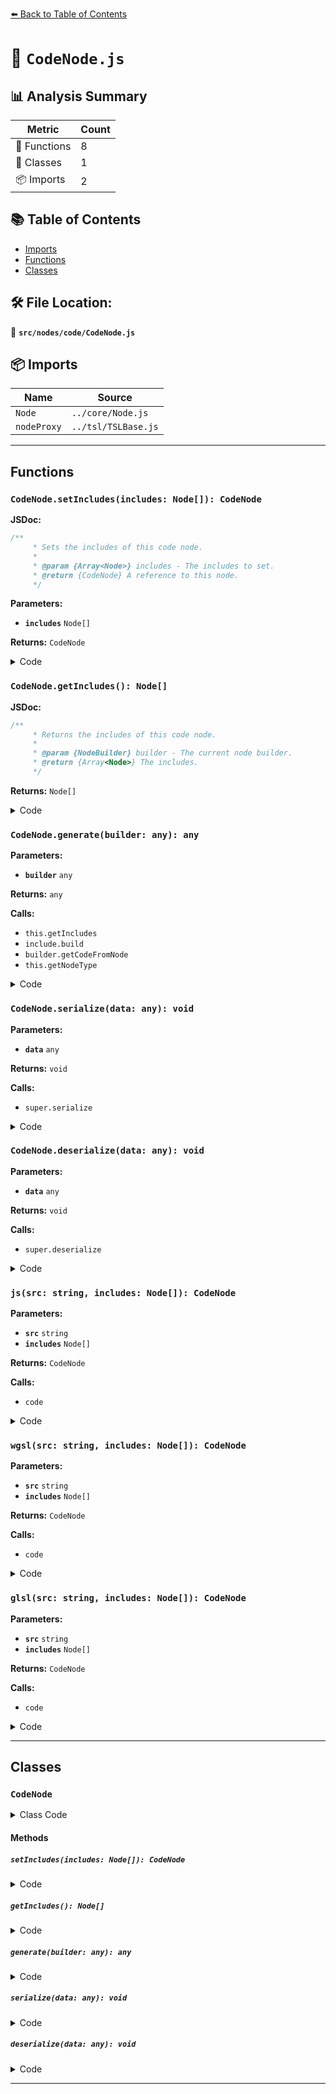 [⬅️ Back to Table of Contents](../../../index.md)

# 📄 `CodeNode.js`

## 📊 Analysis Summary

| Metric | Count |
|--------|-------|
| 🔧 Functions | 8 |
| 🧱 Classes | 1 |
| 📦 Imports | 2 |

## 📚 Table of Contents

- [Imports](#imports)
- [Functions](#functions)
- [Classes](#classes)

## 🛠️ File Location:
📂 **`src/nodes/code/CodeNode.js`**

## 📦 Imports

| Name | Source |
|------|--------|
| `Node` | `../core/Node.js` |
| `nodeProxy` | `../tsl/TSLBase.js` |


---

## Functions

### `CodeNode.setIncludes(includes: Node[]): CodeNode`

**JSDoc:**
```typescript
/**
	 * Sets the includes of this code node.
	 *
	 * @param {Array<Node>} includes - The includes to set.
	 * @return {CodeNode} A reference to this node.
	 */
```

**Parameters:**

- **`includes`** `Node[]`

**Returns:** `CodeNode`

<details><summary>Code</summary>

```typescript
setIncludes( includes ) {

		this.includes = includes;

		return this;

	}
```
</details>

### `CodeNode.getIncludes(): Node[]`

**JSDoc:**
```typescript
/**
	 * Returns the includes of this code node.
	 *
	 * @param {NodeBuilder} builder - The current node builder.
	 * @return {Array<Node>} The includes.
	 */
```

**Returns:** `Node[]`

<details><summary>Code</summary>

```typescript
getIncludes( /*builder*/ ) {

		return this.includes;

	}
```
</details>

### `CodeNode.generate(builder: any): any`

**Parameters:**

- **`builder`** `any`

**Returns:** `any`

**Calls:**

- `this.getIncludes`
- `include.build`
- `builder.getCodeFromNode`
- `this.getNodeType`

<details><summary>Code</summary>

```typescript
generate( builder ) {

		const includes = this.getIncludes( builder );

		for ( const include of includes ) {

			include.build( builder );

		}

		const nodeCode = builder.getCodeFromNode( this, this.getNodeType( builder ) );
		nodeCode.code = this.code;

		return nodeCode.code;

	}
```
</details>

### `CodeNode.serialize(data: any): void`

**Parameters:**

- **`data`** `any`

**Returns:** `void`

**Calls:**

- `super.serialize`

<details><summary>Code</summary>

```typescript
serialize( data ) {

		super.serialize( data );

		data.code = this.code;
		data.language = this.language;

	}
```
</details>

### `CodeNode.deserialize(data: any): void`

**Parameters:**

- **`data`** `any`

**Returns:** `void`

**Calls:**

- `super.deserialize`

<details><summary>Code</summary>

```typescript
deserialize( data ) {

		super.deserialize( data );

		this.code = data.code;
		this.language = data.language;

	}
```
</details>

### `js(src: string, includes: Node[]): CodeNode`

**Parameters:**

- **`src`** `string`
- **`includes`** `Node[]`

**Returns:** `CodeNode`

**Calls:**

- `code`

<details><summary>Code</summary>

```typescript
( src, includes ) => code( src, includes, 'js' )
```
</details>

### `wgsl(src: string, includes: Node[]): CodeNode`

**Parameters:**

- **`src`** `string`
- **`includes`** `Node[]`

**Returns:** `CodeNode`

**Calls:**

- `code`

<details><summary>Code</summary>

```typescript
( src, includes ) => code( src, includes, 'wgsl' )
```
</details>

### `glsl(src: string, includes: Node[]): CodeNode`

**Parameters:**

- **`src`** `string`
- **`includes`** `Node[]`

**Returns:** `CodeNode`

**Calls:**

- `code`

<details><summary>Code</summary>

```typescript
( src, includes ) => code( src, includes, 'glsl' )
```
</details>


---

## Classes

### `CodeNode`

<details><summary>Class Code</summary>

```ts
class CodeNode extends Node {

	static get type() {

		return 'CodeNode';

	}

	/**
	 * Constructs a new code node.
	 *
	 * @param {string} [code=''] - The native code.
	 * @param {Array<Node>} [includes=[]] - An array of includes.
	 * @param {('js'|'wgsl'|'glsl')} [language=''] - The used language.
	 */
	constructor( code = '', includes = [], language = '' ) {

		super( 'code' );

		/**
		 * This flag can be used for type testing.
		 *
		 * @type {boolean}
		 * @readonly
		 * @default true
		 */
		this.isCodeNode = true;

		/**
		 * This flag is used for global cache.
		 *
		 * @type {boolean}
		 * @default true
		 */
		this.global = true;

		/**
		 * The native code.
		 *
		 * @type {string}
		 * @default ''
		 */
		this.code = code;

		/**
		 * An array of includes
		 *
		 * @type {Array<Node>}
		 * @default []
		 */
		this.includes = includes;

		/**
		 * The used language.
		 *
		 * @type {('js'|'wgsl'|'glsl')}
		 * @default ''
		 */
		this.language = language;

	}

	/**
	 * Sets the includes of this code node.
	 *
	 * @param {Array<Node>} includes - The includes to set.
	 * @return {CodeNode} A reference to this node.
	 */
	setIncludes( includes ) {

		this.includes = includes;

		return this;

	}

	/**
	 * Returns the includes of this code node.
	 *
	 * @param {NodeBuilder} builder - The current node builder.
	 * @return {Array<Node>} The includes.
	 */
	getIncludes( /*builder*/ ) {

		return this.includes;

	}

	generate( builder ) {

		const includes = this.getIncludes( builder );

		for ( const include of includes ) {

			include.build( builder );

		}

		const nodeCode = builder.getCodeFromNode( this, this.getNodeType( builder ) );
		nodeCode.code = this.code;

		return nodeCode.code;

	}

	serialize( data ) {

		super.serialize( data );

		data.code = this.code;
		data.language = this.language;

	}

	deserialize( data ) {

		super.deserialize( data );

		this.code = data.code;
		this.language = data.language;

	}

}
```
</details>

#### Methods

##### `setIncludes(includes: Node[]): CodeNode`

<details><summary>Code</summary>

```ts
setIncludes( includes ) {

		this.includes = includes;

		return this;

	}
```
</details>

##### `getIncludes(): Node[]`

<details><summary>Code</summary>

```ts
getIncludes( /*builder*/ ) {

		return this.includes;

	}
```
</details>

##### `generate(builder: any): any`

<details><summary>Code</summary>

```ts
generate( builder ) {

		const includes = this.getIncludes( builder );

		for ( const include of includes ) {

			include.build( builder );

		}

		const nodeCode = builder.getCodeFromNode( this, this.getNodeType( builder ) );
		nodeCode.code = this.code;

		return nodeCode.code;

	}
```
</details>

##### `serialize(data: any): void`

<details><summary>Code</summary>

```ts
serialize( data ) {

		super.serialize( data );

		data.code = this.code;
		data.language = this.language;

	}
```
</details>

##### `deserialize(data: any): void`

<details><summary>Code</summary>

```ts
deserialize( data ) {

		super.deserialize( data );

		this.code = data.code;
		this.language = data.language;

	}
```
</details>


---